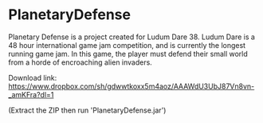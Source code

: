 # PlanetaryDefense

Planetary Defense is a project created for Ludum Dare 38. Ludum Dare is a 48 hour international game jam competition, and is currently  the longest running game jam.
In this game, the player must defend their small world from a horde of encroaching alien invaders.

Download link:
https://www.dropbox.com/sh/gdwwtkoxx5m4aoz/AAAWdU3UbJ87Vn8vn-_amKFra?dl=1

(Extract the ZIP then run 'PlanetaryDefense.jar')
